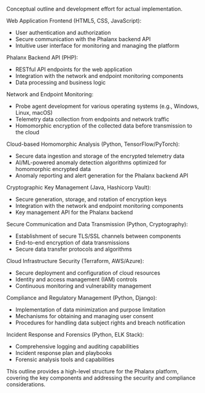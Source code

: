 Conceptual outline and development effort for actual implementation.

Web Application Frontend (HTML5, CSS, JavaScript):

- User authentication and authorization
- Secure communication with the Phalanx backend API
- Intuitive user interface for monitoring and managing the platform

Phalanx Backend API (PHP):

- RESTful API endpoints for the web application
- Integration with the network and endpoint monitoring components
- Data processing and business logic

Network and Endpoint Monitoring:

- Probe agent development for various operating systems (e.g., Windows, Linux, macOS)
- Telemetry data collection from endpoints and network traffic
- Homomorphic encryption of the collected data before transmission to the cloud

Cloud-based Homomorphic Analysis (Python, TensorFlow/PyTorch):

- Secure data ingestion and storage of the encrypted telemetry data
- AI/ML-powered anomaly detection algorithms optimized for homomorphic encrypted data
- Anomaly reporting and alert generation for the Phalanx backend API

Cryptographic Key Management (Java, Hashicorp Vault):

- Secure generation, storage, and rotation of encryption keys
- Integration with the network and endpoint monitoring components
- Key management API for the Phalanx backend

Secure Communication and Data Transmission (Python, Cryptography):

- Establishment of secure TLS/SSL channels between components
- End-to-end encryption of data transmissions
- Secure data transfer protocols and algorithms

Cloud Infrastructure Security (Terraform, AWS/Azure):

- Secure deployment and configuration of cloud resources
- Identity and access management (IAM) controls
- Continuous monitoring and vulnerability management

Compliance and Regulatory Management (Python, Django):

- Implementation of data minimization and purpose limitation
- Mechanisms for obtaining and managing user consent
- Procedures for handling data subject rights and breach notification

Incident Response and Forensics (Python, ELK Stack):

- Comprehensive logging and auditing capabilities
- Incident response plan and playbooks
- Forensic analysis tools and capabilities

This outline provides a high-level structure for the Phalanx platform, covering the key components and addressing the security and compliance considerations. 

